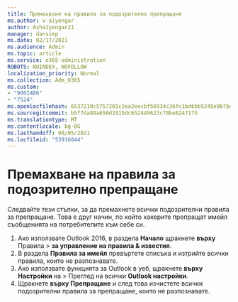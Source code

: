 ```yaml
---
title: Премахване на правила за подозрително препращане
ms.author: v-aiyengar
author: AshaIyengar21
manager: dansimp
ms.date: 02/17/2021
ms.audience: Admin
ms.topic: article
ms.service: o365-administration
ROBOTS: NOINDEX, NOFOLLOW
localization_priority: Normal
ms.collection: Adm_O365
ms.custom:
- "9002486"
- "7524"
ms.openlocfilehash: 6537210c5757201c2ea2eecbf56934c36fc1bd6bb5245e9b7ba3c445f88d7dbe
ms.sourcegitcommit: b5f7da89a650d2915dc652449623c78be6247175
ms.translationtype: MT
ms.contentlocale: bg-BG
ms.lasthandoff: 08/05/2021
ms.locfileid: "53916044"
---
```

# <a name="remove-suspicious-forwarding-rules"></a>Премахване на правила за подозрително препращане

Следвайте тези стъпки, за да премахнете всички подозрителни правила за препращане. Това е друг начин, по който хакерите препращат имейл съобщенията на потребителите към себе си.

1. Ако използвате Outlook 2016, в раздела **Начало** щракнете **върху** Правила  >  **за управление на правила & известия**. 
1. В раздела **Правила за имейл** превъртете списъка и изтрийте всички правила, които не разпознавате.
1. Ако използвате функцията за Outlook в уеб, щракнете **върху Настройки** на > Преглед на всички **Outlook настройки**.
1. Щракнете **върху Препращане** и след това изчистете всички подозрителни правила за препращане, които не разпознавате.
